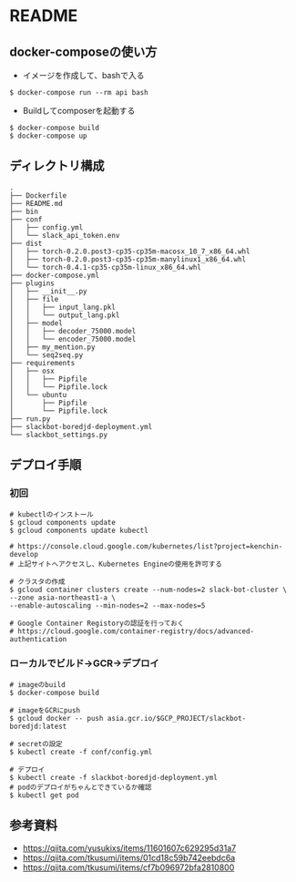 # README
## docker-composeの使い方
* イメージを作成して、bashで入る
```
$ docker-compose run --rm api bash
```

* Buildしてcomposerを起動する
```
$ docker-compose build
$ docker-compose up
```

## ディレクトリ構成
```
.
├── Dockerfile
├── README.md
├── bin
├── conf
│   ├── config.yml
│   └── slack_api_token.env
├── dist
│   ├── torch-0.2.0.post3-cp35-cp35m-macosx_10_7_x86_64.whl
│   ├── torch-0.2.0.post3-cp35-cp35m-manylinux1_x86_64.whl
│   └── torch-0.4.1-cp35-cp35m-linux_x86_64.whl
├── docker-compose.yml
├── plugins
│   ├── __init__.py
│   ├── file
│   │   ├── input_lang.pkl
│   │   └── output_lang.pkl
│   ├── model
│   │   ├── decoder_75000.model
│   │   └── encoder_75000.model
│   ├── my_mention.py
│   └── seq2seq.py
├── requirements
│   ├── osx
│   │   ├── Pipfile
│   │   └── Pipfile.lock
│   └── ubuntu
│       ├── Pipfile
│       └── Pipfile.lock
├── run.py
├── slackbot-boredjd-deployment.yml
└── slackbot_settings.py
```

## デプロイ手順
### 初回
```
# kubectlのインストール
$ gcloud components update
$ gcloud components update kubectl

# https://console.cloud.google.com/kubernetes/list?project=kenchin-develop
# 上記サイトへアクセスし、Kubernetes Engineの使用を許可する

# クラスタの作成
$ gcloud container clusters create --num-nodes=2 slack-bot-cluster \
--zone asia-northeast1-a \
--enable-autoscaling --min-nodes=2 --max-nodes=5

# Google Container Registoryの認証を行っておく
# https://cloud.google.com/container-registry/docs/advanced-authentication
```

### ローカルでビルド->GCR->デプロイ
```
# imageのbuild
$ docker-compose build

# imageをGCRにpush
$ gcloud docker -- push asia.gcr.io/$GCP_PROJECT/slackbot-boredjd:latest

# secretの設定
$ kubectl create -f conf/config.yml

# デプロイ
$ kubectl create -f slackbot-boredjd-deployment.yml
# podのデプロイがちゃんとできているか確認
$ kubectl get pod
```

## 参考資料
* https://qiita.com/yusukixs/items/11601607c629295d31a7
* https://qiita.com/tkusumi/items/01cd18c59b742eebdc6a
* https://qiita.com/tkusumi/items/cf7b096972bfa2810800